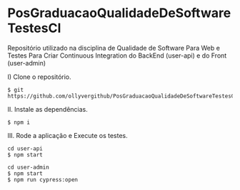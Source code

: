 # PosGraduacaoQualidadeDeSoftwareTestesCI

Repositório utilizado na disciplina de Qualidade de Software Para Web e Testes Para Criar Continuous Integration do BackEnd (user-api) e do Front (user-admin)

I) Clone o repositório.

```console
$ git https://github.com/ollyvergithub/PosGraduacaoQualidadeDeSoftwareTestesCI.git
```

II. Instale as dependências.

```console
$ npm i
```

III. Rode a aplicação e Execute os testes.

```console
cd user-api
$ npm start

cd user-admin
$ npm start
$ npm run cypress:open
```



